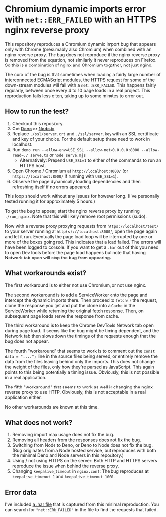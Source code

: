 # Chromium dynamic imports error with `net::ERR_FAILED` with an HTTPS nginx reverse proxy

This repository reproduces a Chromium dynamic import bug that appears only with
Chrome (presumably also Chromium) when combined with an nginx reverse proxy. The
bug does not reproduce if the nginx reverse proxy is removed from the equation,
not similarly it never reproduces on Firefox. So this is a combination of nginx
and Chromium together, not just nginx.

The curx of the bug is that sometimes when loading a fairly large number of
interconnected ECMAScript modules, the HTTPS request for some of the down-stream
modules will fail with a `net::ERR_FAILED`. This happens fairly regularly,
between once every 4 to 10 page loads in a real project. This reproduction fails
less often, taking up to some minutes to error out.

## How to run the test?

1. Checkout this repository.
1. Get [Deno](https://deno.com/) or [Node.js](https://nodejs.org/).
1. Replace `./ssl/server.crt` and `./ssl/server.key` with an SSL certificate and
   key of your choice. For the default setup these need to work in localhost.
1. Run
   `deno run --allow-env=USE_SSL --allow-net=0.0.0.0:8000 --allow-read=./ serve.ts`
   or `node serve.mjs`
   - Alternatively: Prepend `USE_SSL=1` to either of the commands to run an
     HTTPS host.
1. Open Chrome / Chromium at `http://localhost:8000/` (or
   `https://localhost:8000/` if running with `USE_SSL=1`).
1. Observe the page dynamically loading dependencies and then refreshing itself
   if no errors appeared.

This loop should work without any issues for however long. (I've personally
tested running it for approximately 5 hours.)

To get the bug to appear, start the nginx reverse proxy by running
`./run_nginx`. Note that this will likely remove root permissions (sudo).

Now with a reverse proxy proxying requests from `https://localhost/test/` to
your server running at `http(s)://localhost:8000/`, open the page again and let
it run. Eventually the page load loop will be interrupted by one or more of the
boxes going red. This indicates that a load failed. The errors will have been
logged to console. If you want to get a `.har` out of this you need to open
DevTools before the page load happens but note that having Network tab open will
stop the bug from appearing.

## What workarounds exist?

The first workaround is to either not use Chromium, or not use nginx.

The second workaround is to add a ServiceWorker onto the page and intercept the
dynamic imports there. Then proceed to `fetch()` the request, clone the response
you get and put the clone into a `Cache` in the ServiceWorker while returning
the original fetch response. Then, on subsequent page loads serve the response
from cache.

The third workaround is to keep the Chrome DevTools Network tab open during page
load. It seems like the bug might be timing dependent, and the Network tab then
slows down the timings of the requests enough that the bug does not appear.

The fourth "workaround" that seems to work is to comment out the
`const data = "....";` line in the source files being served, or entirely remove
the data from the files leaving behind only the imports. This does not change
the weight of the files, only how they're parsed as JavaScript. This again
points to this being potentially a timing issue. Obviously, this is not possible
in a real application.

The fifth "workaround" that seems to work as well is changing the nginx reverse
proxy to use HTTP. Obviously, this is not acceptable in a real application
either.

No other workarounds are known at this time.

## What does not work?

1. Removing import map usage does not fix the bug.
1. Removing all headers from the responses does not fix the bug.
1. Switching from Node to Deno, or Deno to Node does not fix the bug. (Bug
   originates from a Node hosted service, but reproduces with both the minimal
   Deno and Node servers in this repository.)
1. Using / not using HTTPS on the server: Both HTTP and HTTPS servers reproduce
   the issue when behind the reverse proxy.
1. Changing `keepalive_timeout` in `nginx.conf`: The bug reproduces at
   `keepalive_timeout 1` and `keepalive_timeout 1000`.

## Error data

I've included [a .har file](./dynamic-import_error_with_nginx.har) that is
captured from this minimal reproduction. You can search for `"net::ERR_FAILED"`
in the file to find the requests that failed.
